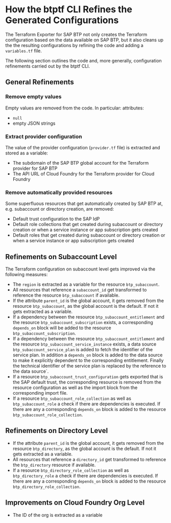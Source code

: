 # How the btptf CLI Refines the Generated Configurations

The Terraform Exporter for SAP BTP not only creates the Terraform configuration based on the data available on SAP BTP, but it also cleans up the the resulting configurations by refining the code and adding a `variables.tf` file. 

The following section outlines the code and, more generally,  configuration refinements carried out by the btptf CLI.

## General Refinements

### Remove empty values

Empty values are removed from the code. In particular: attributes:

- `null`
- empty JSON strings

### Extract provider configuration

The value of the provider configuration (`provider.tf` file) is extracted and stored as a variable:

- The subdomain of the SAP BTP global account for the Terraform provider for SAP BTP
- The API URL of Cloud Foundry for the Terraform provider for Cloud Foundry

### Remove automatically provided resources

Some superfluous resources that get automatically created by SAP BTP at, e.g. subaccount or directory creation, are removed:

- Default trust configuration to the SAP IdP
- Default role collections that get created during subaccount or directory creation or when a service instance or app subscription gets created
- Default roles that get created during subaccount or directory creation or when a service instance or app subscription gets created

## Refinements on Subaccount Level

The Terraform configuration on subaccount level gets improved via the following measures:

- The `region` is extracted as a variable for the resource `btp_subaccount`.
- All resources that reference a `subaccount_id` get transformed to reference the resource `btp_subaccount` if available.
- If the attribute `parent_id` is the global account, it gets removed from the resource `btp_subaccount`, as the global account is the default. If not it gets extracted as a variable.
- If a dependency between the resource `btp_subaccount_entitlement` and the resource `btp_subaccount_subscription` exists, a corresponding `depends_on` block will be added to the resource `btp_subaccount_subscription`.
- If a dependency between the resource `btp_subaccount_entitlement` and the resource `btp_subaccount_service_instance` exists, a data source `btp_subaccount_service_plan` is added to fetch the identifier of the service plan. In addition a `depends_on` block is added to the data source to make it explicitly dependent to the corresponding entitlement. Finally the technical identifier of the service plan is replaced by the reference to the data source`.
- If a resource `btp_subaccount_trust_configuration` gets exported that is the SAP default trust, the corresponding resource is removed from the resource configuration as well as the import block from the corresponding import file.
- If a resource `btp_subaccount_role_collection` as well as `btp_subaccount_role` a check if there are dependencies is executed. If there are any a corresponding `depends_on` block is added to the resource `btp_subaccount_role_collection`.

## Refinements on Directory Level

- If the attribute `parent_id` is the global account, it gets removed from the resource `btp_directory`, as the global account is the default. If not it gets extracted as a variable.
- All resources that reference a `directory_id` get transformed to reference the `btp_directory` resource if available.
- If a resource `btp_directory_role_collection` as well as `btp_directory_role` a check if there are dependencies is executed. If there are any a corresponding `depends_on` block is added to the resource `btp_directory_role_collection`.


## Improvements on Cloud Foundry Org Level

- The ID of the org is extracted as a variable
